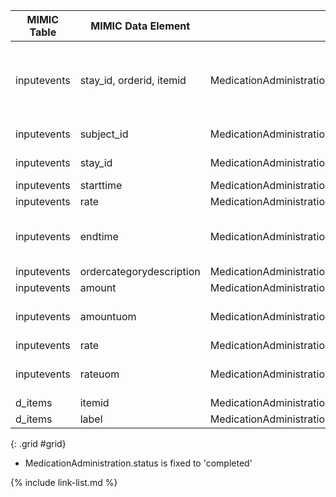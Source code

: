 |MIMIC Table|MIMIC Data Element|FHIR Data Element|FHIR Profile|Notes|
|---|---|---|---|---|
|inputevents|stay_id, orderid, itemid|MedicationAdministration.id|[MimicMedicationAdministrationICU]|Id is concatenation of mimic data elements and converted to UUID5|
|inputevents|subject_id|MedicationAdministration.subject|[MimicMedicationAdministrationICU]|convert to UUID5|
|inputevents|stay_id|MedicationAdministration.context|[MimicMedicationAdministrationICU]|convert to UUID5|
|inputevents|starttime|MedicationAdministration.effectivePeriod.start|[MimicMedicationAdministrationICU]||
|inputevents|rate|MedicationAdministration.effectiveDateTime|[MimicMedicationAdministrationICU]||
|inputevents|endtime|MedicationAdministration.effectivePeriod.end|[MimicMedicationAdministrationICU]|only set period if inputevents.rate is null|
|inputevents|ordercategorydescription|MedicationAdministration.dosage.method|[MimicMedicationAdministrationICU]||
|inputevents|amount|MedicationAdministration.dosage.dose.value|[MimicMedicationAdministrationICU]||
|inputevents|amountuom|MedicationAdministration.dosage.dose.unit|[MimicMedicationAdministrationICU]|used for dose.unit and dose.code|
|inputevents|rate|MedicationAdministration.dosage.rateQuantity.value|[MimicMedicationAdministrationICU]||
|inputevents|rateuom|MedicationAdministration.dosage.rateQuantity.unit|[MimicMedicationAdministrationICU]|ised for rateQuantity unit and code|
|d_items|itemid|MedicationAdministration.medicationCodeableConcept.coding.code|[MimicMedicationAdministrationICU]||
|d_items|label|MedicationAdministration.medicationCodeableConcept.coding.display|[MimicMedicationAdministrationICU]||
{: .grid #grid}

* MedicationAdministration.status is fixed to 'completed'

{% include link-list.md %}
